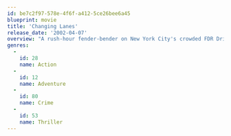 ```yaml
---
id: be7c2f97-578e-4f6f-a412-5ce26bee6a45
blueprint: movie
title: 'Changing Lanes'
release_date: '2002-04-07'
overview: "A rush-hour fender-bender on New York City's crowded FDR Drive, under most circumstances, wouldn't set off a chain reaction that could decimate two people's lives. But on this day, at this time, a minor collision will turn two complete strangers into vicious adversaries. Their means of destroying each other might be different, but their goals, ultimately, will be the same: Each will systematically try to dismantle the other's life in a reckless effort to reclaim something he has lost."
genres:
  -
    id: 28
    name: Action
  -
    id: 12
    name: Adventure
  -
    id: 80
    name: Crime
  -
    id: 53
    name: Thriller
---
```

